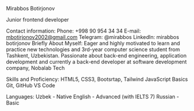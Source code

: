 Mirabbos Botirjonov

Junior frontend developer

Contact information:
Phone: +998 90 954 34 34
E-mail: mbotirjonov2002@gmail.com
Telegram: @mirabbos
LinkedIn: mirabbos botirjonov
Briefly About Myself:
Eager and highly motivated to learn and practice new technologies and 3rd-year computer science student from Tashkent, Uzbekistan. Passionate about back-end engineering, application development and currently a back-end developer at software development company, Nobalab Tech

Skills and Proficiency:
HTML5, CSS3, Bootsrtap, Tailwind
JavaScript Basics
Git, GitHub
VS Code

Languages:
Uzbek - Native
English - Advanced (with IELTS 7) 
Russian - Basic